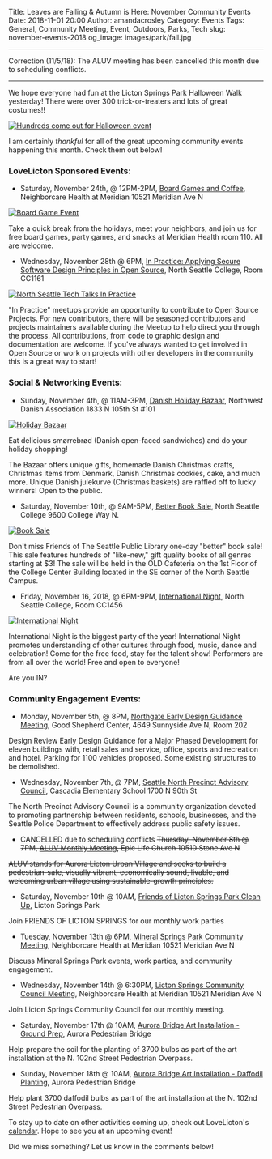 Title: Leaves are Falling & Autumn is Here: November Community Events
Date: 2018-11-01 20:00
Author: amandacrosley
Category: Events
Tags: General, Community Meeting, Event, Outdoors, Parks, Tech
slug: november-events-2018
og_image: images/park/fall.jpg

---

Correction (11/5/18): The ALUV meeting has been cancelled this month due to scheduling conflicts.

---

We hope everyone had fun at the Licton Springs Park Halloween Walk yesterday! There were over 300 trick-or-treaters and lots of great costumes!!

[![Hundreds come out for Halloween event](/images/events/2018/october/halloween_crowd.jpg)](/images/events/2018/october/halloween_crowd.jpg)

I am certainly _thankful_ for all of the great upcoming community events happening this month. Check them out below!

### LoveLicton Sponsored Events:

* Saturday, November 24th, @ 12PM-2PM, [Board Games and Coffee](https://www.facebook.com/events/341916543226078/), Neighborcare Health at Meridian 10521 Meridian Ave N

[![Board Game Event](/images/events/2018/november/board_games.jpg)](/images/events/2018/november/board_games.jpg)

Take a quick break from the holidays, meet your neighbors, and join us for free board games, party games, and snacks at Meridian Health room 110. All are welcome.

*   Wednesday, November 28th @ 6PM, [In Practice: Applying Secure Software Design Principles in Open Source](https://www.meetup.com/North-Seattle-Tech-Talks/events/255745950/), North Seattle College, Room CC1161

[![North Seattle Tech Talks In Practice](/images/events/2018/november/in_practice.jpg)](/images/events/2018/november/in_practice.jpg)

"In Practice" meetups provide an opportunity to contribute to Open Source Projects. For new contributors, there will be seasoned contributors and projects maintainers available during the Meetup to help direct you through the process. All contributions, from code to graphic design and documentation are welcome. If you've always wanted to get involved in Open Source or work on projects with other developers in the community this is a great way to start!

### Social & Networking Events:

* Sunday, November 4th, @ 11AM-3PM, [Danish Holiday Bazaar](https://www.northwestdanish.org/danish-holiday-bazaar/), Northwest Danish Association 1833 N 105th St #101

[![Holiday Bazaar](/images/events/2018/november/holiday_bazaar.jpg)](/images/events/2018/november/holiday_bazaar.jpg)

Eat delicious smørrebrød (Danish open-faced sandwiches) and do your holiday shopping!

The Bazaar offers unique gifts, homemade Danish Christmas crafts, Christmas items from Denmark, Danish Christmas cookies, cake, and much more. Unique Danish julekurve (Christmas baskets) are raffled off to lucky winners! Open to the public.

* Saturday, November 10th, @ 9AM-5PM, [Better Book Sale](https://www.facebook.com/events/1082305698605711/), North Seattle College 9600 College Way N.

[![Book Sale](/images/events/2018/november/books.jpg)](/images/events/2018/november/books.jpg)

Don't miss Friends of The Seattle Public Library one-day "better" book sale! This sale features hundreds of "like-new," gift quality books of all genres starting at $3!
The sale will be held in the OLD Cafeteria on the 1st Floor of the College Center Building located in the SE corner of the North Seattle Campus.

*   Friday, November 16, 2018, @ 6PM-9PM, [International Night](https://www.facebook.com/events/295273121196762/), North Seattle College, Room CC1456

[![International Night](/images/events/2018/november/international_night.jpg)](/images/events/2018/november/international_night.jpg)

International Night is the biggest party of the year!
International Night promotes understanding of other cultures through food, music, dance and celebration!
Come for the free food, stay for the talent show!
Performers are from all over the world!
Free and open to everyone!

Are you IN?


### Community Engagement Events:

*   Monday, November 5th, @ 8PM, [Northgate Early Design Guidance Meeting](http://www.seattle.gov/DPD/aboutus/news/events/DesignReview/Detail/default.aspx?id=7064), Good Shepherd Center, 4649 Sunnyside Ave N, Room 202

Design Review Early Design Guidance for a Major Phased Development for eleven buildings with, retail sales and service, office, sports and recreation and hotel. Parking for 1100 vehicles proposed. Some existing structures to be demolished.

*   Wednesday, November 7th, @ 7PM, [Seattle North Precinct Advisory Council](http://seattlenpac.blogspot.com/2018/10/november-npac-meets-wednesday-november.html), Cascadia Elementary School 1700 N 90th St

The North Precinct Advisory Council is a community organization devoted to promoting partnership between residents, schools, businesses, and the Seattle Police Department to effectively address public safety issues.

*   CANCELLED  due to scheduling conflicts <span style="text-decoration: line-through;">Thursday, November 8th @ 7PM, [ALUV Monthly Meeting](https://www.facebook.com/AuroraLicton), Epic Life Church 10510 Stone Ave N<span>

<span style="text-decoration: line-through;">
    ALUV stands for Aurora Licton Urban Village and seeks to build a pedestrian-safe, visually vibrant, economically sound, livable, and welcoming urban village using sustainable-growth principles.
</span>

*   Saturday, November 10th @ 10AM, [Friends of Licton Springs Park Clean Up](https://lictonsprings.org/work_party.pdf), Licton Springs Park

Join FRIENDS OF LICTON SPRINGS for our monthly work parties

*   Tuesday, November 13th @ 6PM, [Mineral Springs Park Community Meeting](https://www.facebook.com/events/302070293727106/), Neighborcare Health at Meridian 10521 Meridian Ave N

Discuss Mineral Springs Park events, work parties, and community engagement.

*   Wednesday, November 14th @ 6:30PM, [Licton Springs Community Council Meeting](https://lictonsprings.org/), Neighborcare Health at Meridian 10521 Meridian Ave N

Join Licton Springs Community Council for our monthly meeting.

*   Saturday, November 17th @ 10AM, [Aurora Bridge Art Installation - Ground Prep](https://www.facebook.com/events/1565438684303677/), Aurora Pedestrian Bridge

Help prepare the soil for the planting of 3700 bulbs as part of the art installation at the N. 102nd Street Pedestrian Overpass.

*   Sunday, November 18th @ 10AM, [Aurora Bridge Art Installation - Daffodil Planting](https://www.facebook.com/events/2473996325974293/), Aurora Pedestrian Bridge

Help plant 3700 daffodil bulbs as part of the art installation at the N. 102nd Street Pedestrian Overpass.

To stay up to date on other activities coming up, check out LoveLicton's [calendar](https://lovelicton.com/pages/community-calendar.html).
Hope to see you at an upcoming event!

Did we miss something? Let us know in the comments below!

